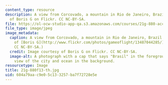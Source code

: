 ```yaml
---
content_type: resource
description: A view from Corcovado, a mountain in Rio de Janeiro, Brazil. Image courtesy
  of Boris G on Flickr. CC NC-BY-SA.
file: https://ol-ocw-studio-app-qa.s3.amazonaws.com/courses/21g-880-accelerated-introductory-portuguese-for-spanish-speakers-fall-2013/604a79aac9e05c133257ba7f72728e5e_21g-880f13-th.jpg
file_type: image/jpeg
image_metadata:
  caption: A view from Corcovado, a mountain in Rio de Janeiro, Brazil. (Image courtesy
    of [Boris G](http://www.flickr.com/photos/gameoflight/13487044285/) on Flickr.
    CC NC-BY-SA.)
  credit: Image courtesy of Boris G on Flickr. CC NC-BY-SA.
  image-alt: A photograph with a cap that says "Brasil" in the foreground, with the
    view of the city and ocean in the background.
resourcetype: Image
title: 21g-880f13-th.jpg
uid: 604a79aa-c9e0-5c13-3257-ba7f72728e5e
---
```

